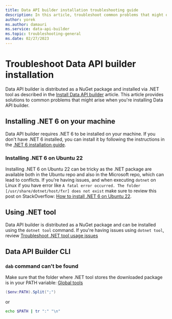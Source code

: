 ```yaml
---
title: Data API builder installation troubleshooting guide
description: In this article, troubleshoot common problems that might occur when you're installing Data API builder. 
author: yorek 
ms.author: damauri 
ms.service: data-api-builder 
ms.topic: troubleshooting-general 
ms.date: 02/27/2023 
---
```


# Troubleshoot Data API builder installation

Data API builder is distributed as a NuGet package and installed via .NET tool as described in the [Install Data API builder](./get-started/get-started-with-data-api-builder.md) article. This article provides solutions to common problems that might arise when you're installing Data API builder.

## Installing .NET 6 on your machine

Data API builder requires .NET 6 to be installed on your machine. If you don't have .NET 6 installed, you can install it by following the instructions in the [.NET 6 installation guide](/dotnet/core/install/).

### Installing .NET 6 on Ubuntu 22

Installing .NET 6 on Ubuntu 22 can be tricky as the .NET package are available both in the Ubuntu repo and also in the Microsoft repo, which can lead to conflicts. If you're having issues, and when executing `dotnet` on Linux if you have error like `A fatal error occurred. The folder [/usr/share/dotnet/host/fxr] does not exist`  make sure to review this post on StackOverflow: [How to install .NET 6 on Ubuntu 22](https://stackoverflow.com/questions/73753672/a-fatal-error-occurred-the-folder-usr-share-dotnet-host-fxr-does-not-exist?answertab=scoredesc#tab-top).

## Using .NET tool

Data API builder is distributed as a NuGet package and can be installed using the `dotnet tool` command. If you're having issues using `dotnet tool`, review [Troubleshoot .NET tool usage issues](/dotnet/core/tools/troubleshoot-usage-issues)

## Data API Builder CLI

### `dab` command can't be found

Make sure that the folder where .NET tool stores the downloaded package is in your PATH variable: [Global tools](/dotnet/core/tools/troubleshoot-usage-issues#global-tools)

```powershell
($env:PATH).Split(";")
```

or

```bash
echo $PATH | tr ":" "\n"
```
